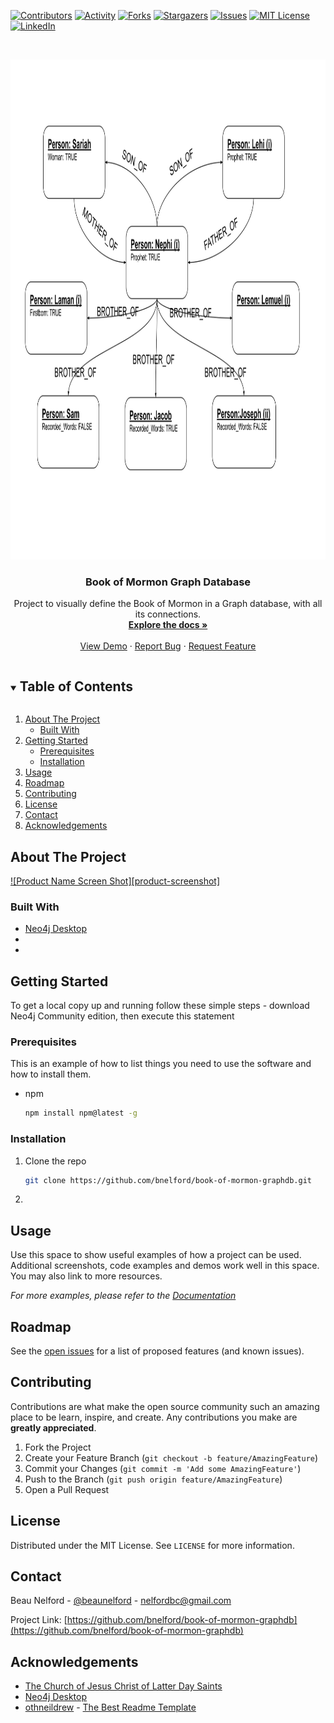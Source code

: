 <!--
*** Thanks for checking out the Best-README-Template. If you have a suggestion
*** that would make this better, please fork the repo and create a pull request
*** or simply open an issue with the tag "enhancement".
*** Thanks again! Now go create something AMAZING! :D
***
***
***
*** To avoid retyping too much info. Do a search and replace for the following:
*** bnelford, book-of-mormon-graphdb, @beaunelford, nelfordbc@gmail.com, book of mormon graph database, project to visually define the book of mormon in a graph database, with all its connections.
-->

<!-- PROJECT SHIELDS -->
<!--
*** I'm using markdown "reference style" links for readability.
*** Reference links are enclosed in brackets [ ] instead of parentheses ( ).
*** See the bottom of this document for the declaration of the reference variables
*** for contributors-url, forks-url, etc. This is an optional, concise syntax you may use.
*** https://www.markdownguide.org/basic-syntax/#reference-style-links
-->
[![Contributors][contributors-shield]][contributors-url]
[![Activity][activity-shield]][activity-url]
[![Forks][forks-shield]][forks-url]
[![Stargazers][stars-shield]][stars-url]
[![Issues][issues-shield]][issues-url]
[![MIT License][license-shield]][license-url]
[![LinkedIn][linkedin-shield]][linkedin-url]


<!-- PROJECT LOGO -->
<br />
<p align="center">
  <a href="https://github.com/bnelford/book-of-mormon-graphdb">
    <img src="images/logo.svg" alt="Logo" width="800" height="800">
  </a>

  <h3 align="center">Book of Mormon Graph Database</h3>

  <p align="center">
    Project to visually define the Book of Mormon in a Graph database, with all its connections.
    <br />
    <a href="https://github.com/bnelford/book-of-mormon-graphdb"><strong>Explore the docs »</strong></a>
    <br />
    <br />
    <a href="https://github.com/bnelford/book-of-mormon-graphdb">View Demo</a>
    ·
    <a href="https://github.com/bnelford/book-of-mormon-graphdb/issues">Report Bug</a>
    ·
    <a href="https://github.com/bnelford/book-of-mormon-graphdb/issues">Request Feature</a>
  </p>
</p>



<!-- TABLE OF CONTENTS -->
<details open="open">
  <summary><h2 style="display: inline-block">Table of Contents</h2></summary>
  <ol>
    <li>
      <a href="#about-the-project">About The Project</a>
      <ul>
        <li><a href="#built-with">Built With</a></li>
      </ul>
    </li>
    <li>
      <a href="#getting-started">Getting Started</a>
      <ul>
        <li><a href="#prerequisites">Prerequisites</a></li>
        <li><a href="#installation">Installation</a></li>
      </ul>
    </li>
    <li><a href="#usage">Usage</a></li>
    <li><a href="#roadmap">Roadmap</a></li>
    <li><a href="#contributing">Contributing</a></li>
    <li><a href="#license">License</a></li>
    <li><a href="#contact">Contact</a></li>
    <li><a href="#acknowledgements">Acknowledgements</a></li>
  </ol>
</details>



<!-- ABOUT THE PROJECT -->
## About The Project

[![Product Name Screen Shot][product-screenshot]](https://example.com)


### Built With

* [Neo4j Desktop](https://neo4j.com/download-center/#desktop) 
* []()
* []()



<!-- GETTING STARTED -->
## Getting Started

To get a local copy up and running follow these simple steps - download Neo4j Community edition, then execute this statement

### Prerequisites

This is an example of how to list things you need to use the software and how to install them.
* npm
  ```sh
  npm install npm@latest -g
  ```

### Installation

1. Clone the repo
   ```sh
   git clone https://github.com/bnelford/book-of-mormon-graphdb.git
   ```
2. 



<!-- USAGE EXAMPLES -->
## Usage

Use this space to show useful examples of how a project can be used. Additional screenshots, code examples and demos work well in this space. You may also link to more resources.

_For more examples, please refer to the [Documentation](https://example.com)_

<!-- ROADMAP -->
## Roadmap

See the [open issues](https://github.com/bnelford/book-of-mormon-graphdb/issues) for a list of proposed features (and known issues).

<!-- CONTRIBUTING -->
## Contributing

Contributions are what make the open source community such an amazing place to be learn, inspire, and create. Any contributions you make are **greatly appreciated**.

1. Fork the Project
2. Create your Feature Branch (`git checkout -b feature/AmazingFeature`)
3. Commit your Changes (`git commit -m 'Add some AmazingFeature'`)
4. Push to the Branch (`git push origin feature/AmazingFeature`)
5. Open a Pull Request

<!-- LICENSE -->
## License
Distributed under the MIT License. See `LICENSE` for more information.


<!-- CONTACT -->
## Contact

Beau Nelford - [@beaunelford](https://twitter.com/@beaunelford) - nelfordbc@gmail.com

Project Link: [https://github.com/bnelford/book-of-mormon-graphdb](https://github.com/bnelford/book-of-mormon-graphdb)


<!-- ACKNOWLEDGEMENTS -->
## Acknowledgements

* [The Church of Jesus Christ of Latter Day Saints](https://www.churchofjesuschrist.org/?lang=eng) 
* [Neo4j Desktop](https://neo4j.com/)
* [othneildrew](https://github.com/othneildrew) - [The Best Readme Template](https://github.com/othneildrew/Best-README-Template)



<!-- MARKDOWN LINKS & IMAGES -->
<!-- https://www.markdownguide.org/basic-syntax/#reference-style-links -->
[contributors-shield]: https://img.shields.io/github/contributors/bnelford/book-of-mormon-graphdb?style=for-the-badge
[contributors-url]: https://github.com/bnelford/book-of-mormon-graphdb/graphs/contributors
[activity-shield]: https://img.shields.io/github/commit-activity/y/bnelford/book-of-mormon-graphdb?style=for-the-badge
[activity-url]: https://github.com/bnelford/book-of-mormon-graphdb/graphs/commit-activity
[forks-shield]: https://img.shields.io/github/forks/bnelford/book-of-mormon-graphdb?style=for-the-badge
[forks-url]: https://github.com/bnelford/book-of-mormon-graphdb/network/members
[stars-shield]: https://img.shields.io/github/stars/bnelford/book-of-mormon-graphdb?style=for-the-badge
[stars-url]: https://github.com/bnelford/book-of-mormon-graphdb/stargazers
[issues-shield]: https://img.shields.io/github/issues/bnelford/book-of-mormon-graphdb?style=for-the-badge
[issues-url]: https://github.com/bnelford/book-of-mormon-graphdb/issues
[license-shield]: https://img.shields.io/github/license/bnelford/book-of-mormon-graphdb?style=for-the-badge
[license-url]: https://github.com/bnelford/book-of-mormon-graphdb/blob/main/LICENSE.txt
[linkedin-shield]: https://img.shields.io/badge/-LinkedIn-black.svg?style=for-the-badge&logo=linkedin&colorB=555
[linkedin-url]: https://www.linkedin.com/in/beaunelford/